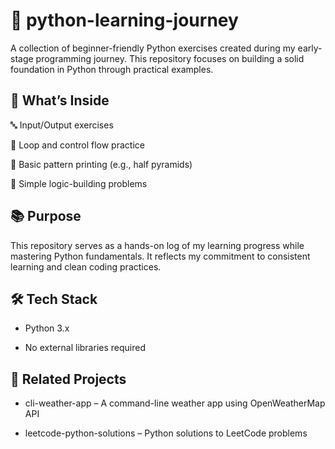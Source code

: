 # 🐍 python-learning-journey
A collection of beginner-friendly Python exercises created during my early-stage programming journey. This repository focuses on building a solid foundation in Python through practical examples.

## 🚀 What’s Inside
🔤 Input/Output exercises

🔁 Loop and control flow practice

🧱 Basic pattern printing (e.g., half pyramids)

📌 Simple logic-building problems

## 📚 Purpose
This repository serves as a hands-on log of my learning progress while mastering Python fundamentals. It reflects my commitment to consistent learning and clean coding practices.

## 🛠️ Tech Stack
- Python 3.x

- No external libraries required

## 📎 Related Projects
- cli-weather-app – A command-line weather app using OpenWeatherMap API

- leetcode-python-solutions – Python solutions to LeetCode problems

